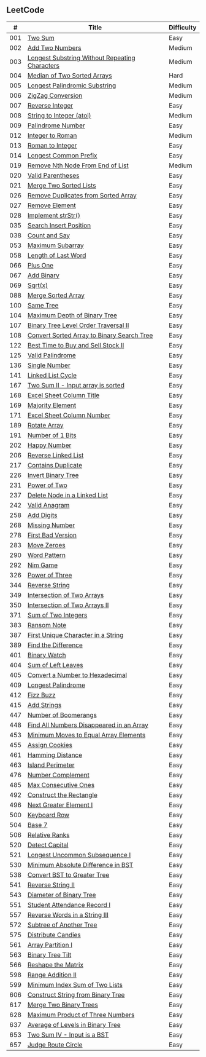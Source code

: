 LeetCode
--------

|  #  |  Title  |  Difficulty  |
|-----|---------|--------------|
| 001 | [Two Sum](https://leetcode.com/problems/two-sum/description/) | Easy |
| 002 | [Add Two Numbers](https://leetcode.com/problems/add-two-numbers/description/) | Medium |
| 003 | [Longest Substring Without Repeating Characters](https://leetcode.com/problems/longest-substring-without-repeating-characters/description/) | Medium |
| 004 | [Median of Two Sorted Arrays](https://leetcode.com/problems/median-of-two-sorted-arrays/description/) | Hard |
| 005 | [Longest Palindromic Substring](https://leetcode.com/problems/longest-palindromic-substring/description/) | Medium |
| 006 | [ZigZag Conversion](https://leetcode.com/problems/zigzag-conversion/description/) | Medium |
| 007 | [Reverse Integer](https://leetcode.com/problems/reverse-integer/description/) | Easy |
| 008 | [String to Integer (atoi)](https://leetcode.com/problems/string-to-integer-atoi/description/) | Medium |
| 009 | [Palindrome Number](https://leetcode.com/problems/palindrome-number/description/) | Easy |
| 012 | [Integer to Roman](https://leetcode.com/problems/integer-to-roman/description/) | Medium |
| 013 | [Roman to Integer](https://leetcode.com/problems/roman-to-integer/description/) | Easy |
| 014 | [Longest Common Prefix](https://leetcode.com/problems/longest-common-prefix/description/) | Easy |
| 019 | [Remove Nth Node From End of List](https://leetcode.com/problems/remove-nth-node-from-end-of-list/description/) | Medium |
| 020 | [Valid Parentheses](https://leetcode.com/problems/valid-parentheses/description/) | Easy |
| 021 | [Merge Two Sorted Lists](https://leetcode.com/problems/merge-two-sorted-lists/description/) | Easy |
| 026 | [Remove Duplicates from Sorted Array](https://leetcode.com/problems/remove-duplicates-from-sorted-array/description/) | Easy |
| 027 | [Remove Element](https://leetcode.com/problems/remove-element/description/) | Easy |
| 028 | [Implement strStr()](https://leetcode.com/problems/implement-strstr/description/) | Easy |
| 035 | [Search Insert Position](https://leetcode.com/problems/search-insert-position/description/) | Easy |
| 038 | [Count and Say](https://leetcode.com/problems/count-and-say/description/) | Easy |
| 053 | [Maximum Subarray](https://leetcode.com/problems/maximum-subarray/description/) | Easy |
| 058 | [Length of Last Word](https://leetcode.com/problems/length-of-last-word/description/) | Easy |
| 066 | [Plus One](https://leetcode.com/problems/plus-one/description/) | Easy |
| 067 | [Add Binary](https://leetcode.com/problems/add-binary/description/) | Easy |
| 069 | [Sqrt(x)](https://leetcode.com/problems/sqrtx/description/) | Easy |
| 088 | [Merge Sorted Array](https://leetcode.com/problems/merge-sorted-array/description/) | Easy |
| 100 | [Same Tree](https://leetcode.com/problems/same-tree/description/) | Easy |
| 104 | [Maximum Depth of Binary Tree](https://leetcode.com/problems/maximum-depth-of-binary-tree/description/) | Easy |
| 107 | [Binary Tree Level Order Traversal II](https://leetcode.com/problems/binary-tree-level-order-traversal-ii/description/) | Easy |
| 108 | [Convert Sorted Array to Binary Search Tree](https://leetcode.com/problems/convert-sorted-array-to-binary-search-tree/description/) | Easy |
| 122 | [Best Time to Buy and Sell Stock II](https://leetcode.com/problems/best-time-to-buy-and-sell-stock-ii/description/) | Easy |
| 125 | [Valid Palindrome](https://leetcode.com/problems/valid-palindrome/description/) | Easy |
| 136 | [Single Number](https://leetcode.com/problems/single-number/description/) | Easy |
| 141 | [Linked List Cycle](https://leetcode.com/problems/linked-list-cycle/description/) | Easy |
| 167 | [Two Sum II - Input array is sorted](https://leetcode.com/problems/two-sum-ii-input-array-is-sorted/description/) | Easy |
| 168 | [Excel Sheet Column Title](https://leetcode.com/problems/excel-sheet-column-title/description/) | Easy |
| 169 | [Majority Element](https://leetcode.com/problems/majority-element/description/) | Easy |
| 171 | [Excel Sheet Column Number](https://leetcode.com/problems/excel-sheet-column-number/description/) | Easy |
| 189 | [Rotate Array](https://leetcode.com/problems/rotate-array/description/) | Easy |
| 191 | [Number of 1 Bits](https://leetcode.com/problems/number-of-1-bits/description/) | Easy |
| 202 | [Happy Number](https://leetcode.com/problems/happy-number/description/) | Easy |
| 206 | [Reverse Linked List](https://leetcode.com/problems/reverse-linked-list/description/) | Easy |
| 217 | [Contains Duplicate](https://leetcode.com/problems/contains-duplicate/description/) | Easy |
| 226 | [Invert Binary Tree](https://leetcode.com/problems/invert-binary-tree/description/) | Easy |
| 231 | [Power of Two](https://leetcode.com/problems/power-of-two/description/) | Easy |
| 237 | [Delete Node in a Linked List](https://leetcode.com/problems/delete-node-in-a-linked-list/description/) | Easy |
| 242 | [Valid Anagram](https://leetcode.com/problems/valid-anagram/description/) | Easy |
| 258 | [Add Digits](https://leetcode.com/problems/add-digits/description/) | Easy |
| 268 | [Missing Number](https://leetcode.com/problems/missing-number/description/) | Easy |
| 278 | [First Bad Version](https://leetcode.com/problems/first-bad-version/description/) | Easy |
| 283 | [Move Zeroes](https://leetcode.com/problems/move-zeroes/description/) | Easy |
| 290 | [Word Pattern](https://leetcode.com/problems/word-pattern/description/) | Easy |
| 292 | [Nim Game](https://leetcode.com/problems/nim-game/description/) | Easy |
| 326 | [Power of Three](https://leetcode.com/problems/power-of-three/description/) | Easy |
| 344 | [Reverse String](https://leetcode.com/problems/reverse-string/description/) | Easy |
| 349 | [Intersection of Two Arrays](https://leetcode.com/problems/intersection-of-two-arrays/description/) | Easy |
| 350 | [Intersection of Two Arrays II](https://leetcode.com/problems/intersection-of-two-arrays-ii/description/) | Easy |
| 371 | [Sum of Two Integers](https://leetcode.com/problems/sum-of-two-integers/description/) | Easy |
| 383 | [Ransom Note](https://leetcode.com/problems/ransom-note/description/) | Easy |
| 387 | [First Unique Character in a String](https://leetcode.com/problems/first-unique-character-in-a-string/description/) | Easy |
| 389 | [Find the Difference](https://leetcode.com/problems/find-the-difference/description/) | Easy |
| 401 | [Binary Watch](https://leetcode.com/problems/binary-watch/description/) | Easy |
| 404 | [Sum of Left Leaves](https://leetcode.com/problems/sum-of-left-leaves/description/) | Easy |
| 405 | [Convert a Number to Hexadecimal](https://leetcode.com/problems/convert-a-number-to-hexadecimal/description/) | Easy |
| 409 | [Longest Palindrome](https://leetcode.com/problems/longest-palindrome/description/) | Easy |
| 412 | [Fizz Buzz](https://leetcode.com/problems/fizz-buzz/description/) | Easy |
| 415 | [Add Strings](https://leetcode.com/problems/add-strings/description/) | Easy |
| 447 | [Number of Boomerangs](https://leetcode.com/problems/number-of-boomerangs/description/) | Easy |
| 448 | [Find All Numbers Disappeared in an Array](https://leetcode.com/problems/find-all-numbers-disappeared-in-an-array/description/) | Easy |
| 453 | [Minimum Moves to Equal Array Elements](https://leetcode.com/problems/minimum-moves-to-equal-array-elements/description/) | Easy |
| 455 | [Assign Cookies](https://leetcode.com/problems/assign-cookies/description/) | Easy |
| 461 | [Hamming Distance](https://leetcode.com/problems/hamming-distance/description/) | Easy |
| 463 | [Island Perimeter](https://leetcode.com/problems/island-perimeter/description/) | Easy |
| 476 | [Number Complement](https://leetcode.com/problems/number-complement/description/) | Easy |
| 485 | [Max Consecutive Ones](https://leetcode.com/problems/max-consecutive-ones/description/) | Easy |
| 492 | [Construct the Rectangle](https://leetcode.com/problems/construct-the-rectangle/description/) | Easy |
| 496 | [Next Greater Element I](https://leetcode.com/problems/next-greater-element-i/description/) | Easy |
| 500 | [Keyboard Row](https://leetcode.com/problems/keyboard-row/description/) | Easy |
| 504 | [Base 7](https://leetcode.com/problems/base-7/description/) | Easy |
| 506 | [Relative Ranks](https://leetcode.com/problems/relative-ranks/description/) | Easy |
| 520 | [Detect Capital](https://leetcode.com/problems/detect-capital/description/) | Easy |
| 521 | [Longest Uncommon Subsequence I](https://leetcode.com/problems/longest-uncommon-subsequence-i/description/) | Easy |
| 530 | [Minimum Absolute Difference in BST](https://leetcode.com/problems/minimum-absolute-difference-in-bst/description/) | Easy |
| 538 | [Convert BST to Greater Tree](https://leetcode.com/problems/convert-bst-to-greater-tree/description/) | Easy |
| 541 | [Reverse String II](https://leetcode.com/problems/reverse-string-ii/description/) | Easy |
| 543 | [Diameter of Binary Tree](https://leetcode.com/problems/diameter-of-binary-tree/description/) | Easy |
| 551 | [Student Attendance Record I](https://leetcode.com/problems/student-attendance-record-i/description/) | Easy |
| 557 | [Reverse Words in a String III](https://leetcode.com/problems/reverse-words-in-a-string-iii/description/) | Easy |
| 572 | [Subtree of Another Tree](https://leetcode.com/problems/subtree-of-another-tree/description/) | Easy |
| 575 | [Distribute Candies](https://leetcode.com/problems/distribute-candies/description/) | Easy |
| 561 | [Array Partition I](https://leetcode.com/problems/array-partition-i/description/) | Easy |
| 563 | [Binary Tree Tilt](https://leetcode.com/problems/binary-tree-tilt/description/) | Easy |
| 566 | [Reshape the Matrix](https://leetcode.com/problems/reshape-the-matrix/description/) | Easy |
| 598 | [Range Addition II](https://leetcode.com/problems/range-addition-ii/description/) | Easy |
| 599 | [Minimum Index Sum of Two Lists](https://leetcode.com/problems/minimum-index-sum-of-two-lists/description/) | Easy |
| 606 | [Construct String from Binary Tree](https://leetcode.com/problems/construct-string-from-binary-tree/description/) | Easy |
| 617 | [Merge Two Binary Trees](https://leetcode.com/problems/merge-two-binary-trees/description/) | Easy |
| 628 | [Maximum Product of Three Numbers](https://leetcode.com/problems/maximum-product-of-three-numbers/description/) | Easy |
| 637 | [Average of Levels in Binary Tree](https://leetcode.com/problems/average-of-levels-in-binary-tree/description/) | Easy |
| 653 | [Two Sum IV - Input is a BST](https://leetcode.com/problems/two-sum-iv-input-is-a-bst/description/) | Easy |
| 657 | [Judge Route Circle](https://leetcode.com/problems/judge-route-circle/description/) | Easy |

